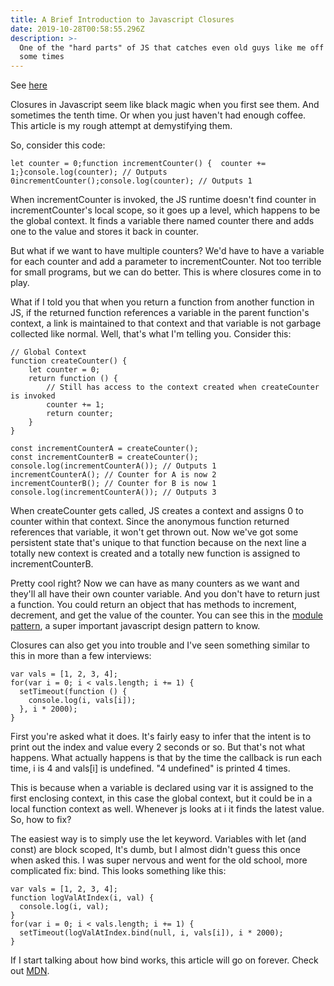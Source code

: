 ```yaml
---
title: A Brief Introduction to Javascript Closures
date: 2019-10-28T00:58:55.296Z
description: >-
  One of the "hard parts" of JS that catches even old guys like me off guard
  some times
---
```

See [here](https://developer.mozilla.org/en-US/docs/Web/JavaScript/Closures)



Closures in Javascript seem like black magic when you first see them. And sometimes the tenth time. Or when you just haven't had enough coffee. This article is my rough attempt at demystifying them.

So, consider this code:

```
let counter = 0;function incrementCounter() {  counter += 1;}console.log(counter); // Outputs 0incrementCounter();console.log(counter); // Outputs 1
```

When incrementCounter is invoked, the JS runtime doesn't find counter in incrementCounter's local scope, so it goes up a level, which happens to be the global context. It finds a variable there named counter there and adds one to the value and stores it back in counter.

But what if we want to have multiple counters? We'd have to have a variable for each counter and add a parameter to incrementCounter. Not too terrible for small programs, but we can do better. This is where closures come in to play.

What if I told you that when you return a function from another function in JS, if the returned function references a variable in the parent function's context, a link is maintained to that context and that variable is not garbage collected like normal. Well, that's what I'm telling you. Consider this:

```
// Global Context
function createCounter() {
    let counter = 0;
    return function () {
        // Still has access to the context created when createCounter is invoked
        counter += 1;
        return counter;
    }
}

const incrementCounterA = createCounter();
const incrementCounterB = createCounter();
console.log(incrementCounterA()); // Outputs 1
incrementCounterA(); // Counter for A is now 2
incrementCounterB(); // Counter for B is now 1
console.log(incrementCounterA()); // Outputs 3
```

When createCounter gets called, JS creates a context and assigns 0 to counter within that context. Since the anonymous function returned references that variable, it won't get thrown out. Now we've got some persistent state that's unique to that function because on the next line a totally new context is created and a totally new function is assigned to incrementCounterB.

Pretty cool right? Now we can have as many counters as we want and they'll all have their own counter variable. And you don't have to return just a function. You could return an object that has methods to increment, decrement, and get the value of the counter. You can see this in the [module pattern](https://coryrylan.com/blog/javascript-module-pattern-basics), a super important javascript design pattern to know. 

Closures can also get you into trouble and I've seen something similar to this in more than a few interviews:

```
var vals = [1, 2, 3, 4];
for(var i = 0; i < vals.length; i += 1) {  
  setTimeout(function () {    
    console.log(i, vals[i]);  
  }, i * 2000);
}
```

First you're asked what it does. It's fairly easy to infer that the intent is to print out the index and value every 2 seconds or so. But that's not what happens. What actually happens is that by the time the callback is run each time, i is 4 and vals\[i] is undefined. "4 undefined" is printed 4 times.

This is because when a variable is declared using var it is assigned to the first enclosing context, in this case the global context, but it could be in a local function context as well. Whenever js looks at i it finds the latest value. So, how to fix?

The easiest way is to simply use the let keyword. Variables with let (and const) are block scoped, It's dumb, but I almost didn't guess this once when asked this. I was super nervous and went for the old school, more complicated fix: bind. This looks something like this:

```
var vals = [1, 2, 3, 4];
function logValAtIndex(i, val) { 
  console.log(i, val);
}
for(var i = 0; i < vals.length; i += 1) {  
  setTimeout(logValAtIndex.bind(null, i, vals[i]), i * 2000);
}
```

If I start talking about how bind works, this article will go on forever. Check out [MDN](https://developer.mozilla.org/en-US/docs/Web/JavaScript/Reference/Global_Objects/Function/bind).
